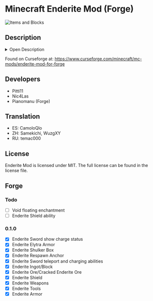 # Minecraft Enderite Mod (Forge)

![Items and Blocks](https://i.imgur.com/55CfkBm.png)

## Description

<details>
  <summary>Open Description</summary>
  
  The Enderite Mod adds new armor and tools, which are successors of Netherite tools.
Enderite ore can be found in the End and needs to be blown up before it can be mined.
You can smelt the ore in a blast furnace to get scraps, which can be craft with diamonds to Enderite Ingots (similar to Netherite).
With these ingots you can craft Enderite tools and blocks, which all have the void floating ability.

### Void floating ability

- no gravity
- they avoid the void (y<0) and float above it, even after a player fell out of the world
- fireproof (like netherite)

### Special items/blocks

- **Enderite Ore**: can only be mined after it was cracked through an explosion (heights 12-48 in the End)
- **Enderite Shulker Box**: safer alternative to normal shulker box (survives the void and is fireproof)
- **Enderite Respawn Anchor**: allows respawns in the End (charged with ender pearls)
- **Enderite Sword**: Can be charged with ender pearls in the smithing table, lets you teleport with sneak + right click if charged
- **Enderite Helmet**: prevents Enderman from getting aggressive towards you when looking at them
- **Enderite Elytra Chestplate**: Enderite Chestplate fused with the Elytra, provides armor and Eyltra flight

</details>

Found on Curseforge at: https://www.curseforge.com/minecraft/mc-mods/enderite-mod-for-forge

## Developers

- Pitti11
- Nic4Las
- Pianomanu (Forge)

## Translation

- ES: CamoloQlo
- ZH: Samekichi, WuzgXY
- RU: temac000

## License

Enderite Mod is licensed under MIT. The full license can be found in the license file.

## Forge

### Todo

- [ ] Void floating enchantment
- [ ] Enderite Shield ability

### 0.1.0

- [x] Enderite Sword show charge status
- [x] Enderite Elytra Armor
- [x] Enderite Shulker Box
- [x] Enderite Respawn Anchor
- [x] Enderite Sword teleport and charging abilities
- [x] Enderite Ingot/Block
- [x] Enderite Ore/Cracked Enderite Ore
- [x] Enderite Shield
- [x] Enderite Weapons
- [x] Enderite Tools
- [x] Enderite Armor
